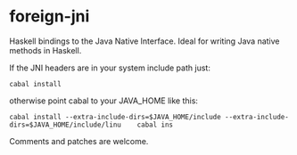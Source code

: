 foreign-jni
===========

Haskell bindings to the Java Native Interface. Ideal for writing Java
native methods in Haskell.

If the JNI headers are in your system include path just:

    cabal install

otherwise point cabal to your JAVA_HOME like this:

    cabal install --extra-include-dirs=$JAVA_HOME/include --extra-include-dirs=$JAVA_HOME/include/linu    cabal ins

Comments and patches are welcome.
